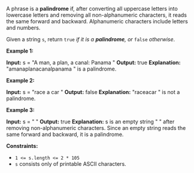 A phrase is a **palindrome** if, after converting all uppercase letters into lowercase letters and removing all non-alphanumeric characters, it reads the same forward and backward. Alphanumeric characters include letters and numbers.

Given a string `s`, return `true` _if it is a **palindrome**, or_ `false` _otherwise_.

**Example 1:**

**Input:** s =  "A man, a plan, a canal: Panama "
**Output:** true
**Explanation:**  "amanaplanacanalpanama " is a palindrome.

**Example 2:**

**Input:** s =  "race a car "
**Output:** false
**Explanation:**  "raceacar " is not a palindrome.

**Example 3:**

**Input:** s =  "  "
**Output:** true
**Explanation:** s is an empty string  " " after removing non-alphanumeric characters.
Since an empty string reads the same forward and backward, it is a palindrome.

**Constraints:**

*   `1 <= s.length <= 2 * 105`
*   `s` consists only of printable ASCII characters.